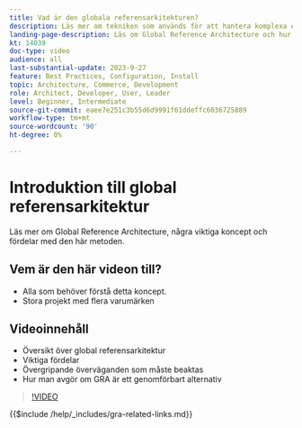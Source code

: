 ```yaml
---
title: Vad är den globala referensarkitekturen?
description: Läs mer om tekniken som används för att hantera komplexa e-handelsprojekt och som kallas global referensarkitektur
landing-page-description: Läs om Global Reference Architecture och hur den används med Adobe Commerce
kt: 14039
doc-type: video
audience: all
last-substantial-update: 2023-9-27
feature: Best Practices, Configuration, Install
topic: Architecture, Commerce, Development
role: Architect, Developer, User, Leader
level: Beginner, Intermediate
source-git-commit: eaee7e251c3b55d6d9991f61ddeffc6036725889
workflow-type: tm+mt
source-wordcount: '90'
ht-degree: 0%

---
```


# Introduktion till global referensarkitektur

Läs mer om Global Reference Architecture, några viktiga koncept och fördelar med den här metoden.

## Vem är den här videon till?

* Alla som behöver förstå detta koncept.
* Stora projekt med flera varumärken

## Videoinnehåll

* Översikt över global referensarkitektur
* Viktiga fördelar
* Övergripande överväganden som måste beaktas
* Hur man avgör om GRA är ett genomförbart alternativ

>[!VIDEO](https://video.tv.adobe.com/v/3424597?learn=on)

{{$include /help/_includes/gra-related-links.md}}
